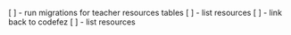 [ ] - run migrations for teacher resources tables
[ ] - list resources
[ ] - link back to codefez
[ ] - list resources

